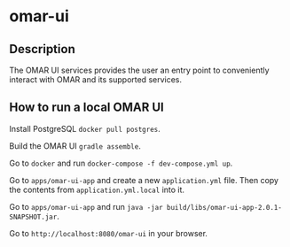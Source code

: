 # omar-ui

## Description

The OMAR UI services provides the user an entry point to conveniently interact with OMAR and its supported services.

## How to run a local OMAR UI
Install PostgreSQL `docker pull postgres`.

Build the OMAR UI `gradle assemble`.

Go to `docker` and run `docker-compose -f dev-compose.yml up`.

Go to `apps/omar-ui-app` and create a new `application.yml` file. 
Then copy the contents from `application.yml.local` into it.

Go to `apps/omar-ui-app` and run `java -jar build/libs/omar-ui-app-2.0.1-SNAPSHOT.jar`.

Go to `http://localhost:8080/omar-ui` in your browser.